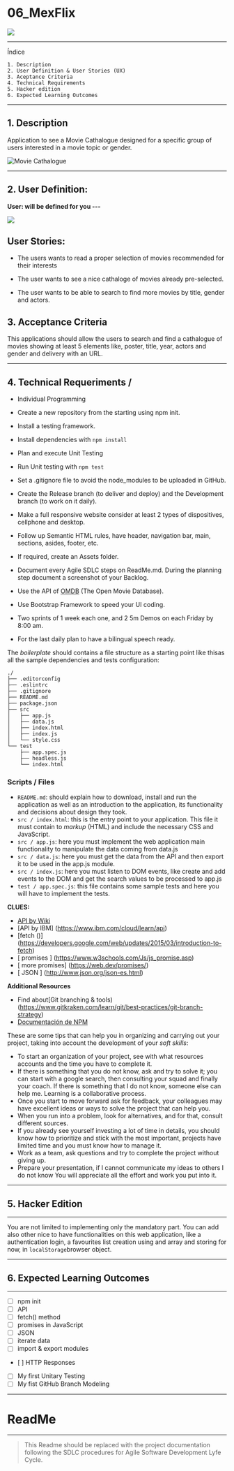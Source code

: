 # 06_MexFlix

![](https://fontmeme.com/permalink/211008/abce2a6397ad77e88560d7a22d5bc264.png)
 
---
Índice

    1. Description
    2. User Definition & User Stories (UX)
    3. Aceptance Criteria
    4. Technical Requirements
    5. Hacker edition
    6. Expected Learning Outcomes
---

## 1. Description

Application to see a Movie Cathalogue designed for a specific group of users interested in a movie topic or gender. 


![Movie Cathalogue](https://media.giphy.com/media/3ohrypRJTlPUvTiFfW/giphy.gif)

---

## 2. User Definition:
**User: will be defined for you ---**

 ![](https://media.giphy.com/media/iGSosyLzFl9BHBnsjF/giphy.gif)


## User Stories:

- The users wants to read a proper selection of movies recommended for their interests

- The user wants to see a nice cathaloge of movies already pre-selected.

- The user wants to be able to search to find more movies by title, gender and actors. 

## 3. Acceptance Criteria

This applications should allow the users to search and find a cathalogue of movies showing at least 5 elements like, poster, title, year, actors and gender and delivery
with an URL.

---

## 4. Technical Requeriments /

- Individual Programming
- Create a new repository from the starting using npm init.

- Install a testing framework.
- Install dependencies with ` npm install `
- Plan and execute Unit Testing
- Run Unit testing with ` npm test `

- Set a .gitignore file to avoid the node_modules to be uploaded in GitHub.
- Create the Release branch (to deliver and deploy) and the Development branch (to work on it daily).
- Make a full responsive website consider at least 2 types of dispositives, cellphone and desktop.
- Follow up Semantic HTML rules, have header, navigation bar, main, sections, asides, footer, etc.
- If required, create an Assets folder.
- Document every Agile SDLC steps on ReadMe.md. During the planning step document a screenshot of your Backlog.
- Use the API of [OMDB](http://www.omdbapi.com/) (The Open Movie Database). 
- Use Bootstrap Framework to speed your UI coding.
- Two sprints of 1 week each one, and 2 5m Demos on each Friday by 8:00 am.
- For the last daily plan to have a bilingual speech ready.

The _boilerplate_ should contains a file structure as a starting point like thisas all the sample dependencies and tests configuration:

```text
./
├── .editorconfig
├── .eslintrc
├── .gitignore
├── README.md
├── package.json
├── src
│   ├── app.js
│   ├── data.js
│   ├── index.html
│   ├── index.js
│   └── style.css
└── test
    ├── app.spec.js
    ├── headless.js
    └── index.html
```

### Scripts / Files

* `README.md`: should explain how to download, install and run the application
  as well as an introduction to the application, its functionality and decisions about
  design they took.
* `src / index.html`: this is the entry point to your application. This file
  it must contain to _markup_ (HTML) and include the necessary CSS and JavaScript.
* `src / app.js`: here you must implement the web application main functionality to manipulate the data coming from data.js
* `src / data.js`: here you must get the data from the API and then export it to be used in the app.js module.
* `src / index.js`: here you must listen to DOM events, like create and add events to the DOM and get the search values to be processed to app.js
* `test / app.spec.js`: this file contains some sample tests and here you will have to implement the tests.

**CLUES:**
- [API by Wiki](https://es.wikipedia.org/wiki/Interfaz_de_programación_de_aplicaciones)
- [API by IBM] (https://www.ibm.com/cloud/learn/api)
- [fetch ()] (https://developers.google.com/web/updates/2015/03/introduction-to-fetch)
- [ promises ] (https://www.w3schools.com/Js/js_promise.asp)
- [ more promises] (https://web.dev/promises/)
- [ JSON ] (http://www.json.org/json-es.html)



**Additional Resources**
- Find about[Git branching & tools) (https://www.gitkraken.com/learn/git/best-practices/git-branch-strategy)
- [Documentación de NPM](https://docs.npmjs.com/)

These are some tips that can help you in organizing and carrying out your project, taking into account the development of your _soft skills_:

* To start an organization of your project, see with what resources
  accounts and the time you have to complete it.
* If there is something that you do not know, ask and try to solve it; you can start with
  a google search, then consulting your squad and finally your coach. 
  If there is something that I do not know, someone else can help me. Learning is a
  collaborative process.
* Once you start to move forward ask for feedback, your colleagues may have
  excellent ideas or ways to solve the project that can help you.
* When you run into a problem, look for alternatives, and for that, consult
  different sources.
* If you already see yourself investing a lot of time in details, you should know how to prioritize and
  stick with the most important, projects have limited time and you must
  know how to manage it.
* Work as a team, ask questions and try to complete the project without giving up.
* Prepare your presentation, if I cannot communicate my ideas to others I do not know
  You will appreciate all the effort and work you put into it.

---

## 5. Hacker Edition

---

You are not limited to implementing only the mandatory part. You can add also other nice to have functionalities on this web application, like a authentication login, 
a favourites list creation using and array and storing for now, in `localStorage`browser object.

---
##  6. Expected Learning Outcomes

---
- [ ] npm init 
- [ ] API 
- [ ] fetch() method
- [ ] promises in JavaScript 
- [ ] JSON 
- [ ] iterate data
- [ ] import & export modules
- [ ] HTTP Responses
- [ ] My first Unitary Testing
- [ ] My fist GitHub Branch Modeling

---
# ReadMe

---

> This Readme should be replaced with the project documentation following the SDLC procedures for Agile Software Development Lyfe Cycle.


